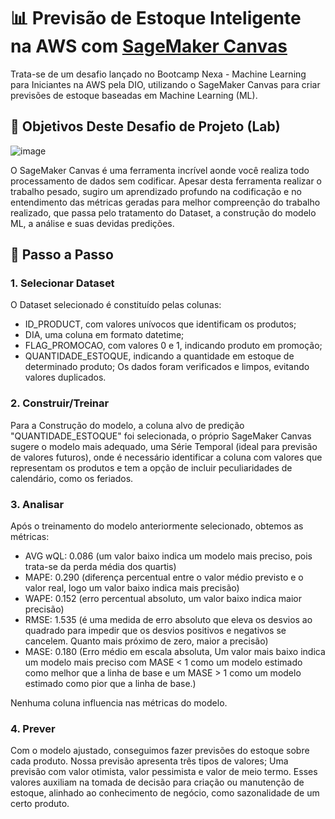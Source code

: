 # 📊 Previsão de Estoque Inteligente na AWS com [SageMaker Canvas](https://aws.amazon.com/pt/sagemaker/canvas/)

Trata-se de um desafio lançado no Bootcamp Nexa - Machine Learning para Iniciantes na AWS pela DIO, utilizando o SageMaker Canvas para criar previsões de estoque baseadas em Machine Learning (ML).


## 🎯 Objetivos Deste Desafio de Projeto (Lab)

![image](https://github.com/digitalinnovationone/lab-aws-sagemaker-canvas-estoque/assets/730492/72f5c21f-5562-491e-aa42-2885a3184650)

O SageMaker Canvas é uma ferramenta incrível aonde você realiza todo processamento de dados sem codificar. Apesar desta ferramenta realizar o trabalho pesado, sugiro um aprendizado profundo na codificação e no entendimento das métricas geradas para melhor compreenção do trabalho realizado, que passa pelo tratamento do Dataset, a construção do modelo ML, a análise e suas devidas predições.


## 🚀 Passo a Passo

### 1. Selecionar Dataset

O Dataset selecionado é constituído pelas colunas:
- ID_PRODUCT, com valores unívocos que identificam os produtos;
- DIA, uma coluna em formato datetime;
- FLAG_PROMOCAO, com valores 0 e 1, indicando produto em promoção;
- QUANTIDADE_ESTOQUE, indicando a quantidade em estoque de determinado produto;
Os dados foram verificados e limpos, evitando valores duplicados.

### 2. Construir/Treinar

Para a Construção do modelo, a coluna alvo de predição "QUANTIDADE_ESTOQUE" foi selecionada, o próprio SageMaker Canvas
sugere o modelo mais adequado, uma Série Temporal (ideal para previsão de valores futuros), onde é necessário identificar a coluna com valores que representam os produtos e tem a opção 
de incluir peculiaridades de calendário, como os feriados.

### 3. Analisar

Após o treinamento do modelo anteriormente selecionado, obtemos as métricas:

- AVG wQL: 0.086 (um valor baixo indica um modelo mais preciso, pois trata-se da perda média dos quartis)
- MAPE: 0.290 (diferença percentual entre o valor médio previsto e o valor real, logo um valor baixo indica mais precisão)
- WAPE: 0.152 (erro percentual absoluto, um valor baixo indica maior precisão)
- RMSE: 1.535 (é uma medida de erro absoluto que eleva os desvios ao quadrado para impedir que os desvios positivos e negativos se cancelem. Quanto mais próximo de zero, maior a precisão)
- MASE: 0.180 (Erro médio em escala absoluta, Um valor mais baixo indica um modelo mais preciso com MASE < 1 como um modelo estimado como melhor que a linha de base e um MASE > 1 como um modelo estimado como pior que a linha de base.)

Nenhuma coluna influencia nas métricas do modelo.


### 4. Prever

Com o modelo ajustado, conseguimos fazer previsões do estoque sobre cada produto.
Nossa previsão apresenta três tipos de valores; Uma previsão com valor otimista, valor pessimista e valor de meio termo.
Esses valores auxiliam na tomada de decisão para criação ou manutenção de estoque, alinhado ao conhecimento de negócio, como sazonalidade de um certo produto.


